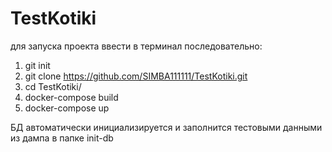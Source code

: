 # TestKotiki
для запуска проекта ввести в терминал последовательно:
1. git init
2. git clone https://github.com/SIMBA111111/TestKotiki.git
3. cd TestKotiki/
4. docker-compose build
5. docker-compose up

БД автоматически инициализируется и заполнится тестовыми данными из дампа в папке init-db
